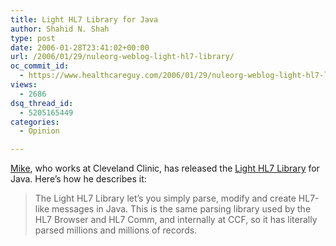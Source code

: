 ```yaml
---
title: Light HL7 Library for Java
author: Shahid N. Shah
type: post
date: 2006-01-28T23:41:02+00:00
url: /2006/01/29/nuleorg-weblog-light-hl7-library/
oc_commit_id:
  - https://www.healthcareguy.com/2006/01/29/nuleorg-weblog-light-hl7-library/1478768996
views:
  - 2686
dsq_thread_id:
  - 5205165449
categories:
  - Opinion

---
```

[Mike][1], who works at Cleveland Clinic, has released the [Light HL7 Library][1] for Java. Here&#8217;s how he describes it:

> The Light HL7 Library let’s you simply parse, modify and create HL7-like messages in Java. This is the same parsing library used by the HL7 Browser and HL7 Comm, and internally at CCF, so it has literally parsed millions and millions of records.

 [1]: http://nule.org/wp/?page_id=75